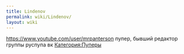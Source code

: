 ```yaml
---
title: Lindenov
permalink: wiki/Lindenov/
layout: wiki
---
```


<https://www.youtube.com/user/mrpanterson> пупер, бывший редактор группы
руспупа вк [Категория:Пуперы](Категория:Пуперы "wikilink")
